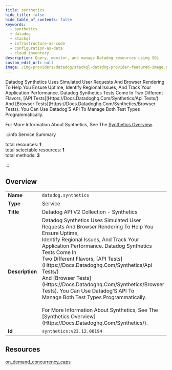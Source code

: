 ```yaml
---
title: synthetics
hide_title: false
hide_table_of_contents: false
keywords:
  - synthetics
  - datadog
  - stackql
  - infrastructure-as-code
  - configuration-as-data
  - cloud inventory
description: Query, monitor, and manage Datadog resources using SQL
custom_edit_url: null
image: /img/providers/datadog/stackql-datadog-provider-featured-image.png
---
```


Datadog Synthetics Uses Simulated User Requests And Browser Rendering To Help You Ensure Uptime,
Identify Regional Issues, And Track Your Application Performance. Datadog Synthetics Tests Come In
Two Different Flavors, [API Tests](Https://Docs.Datadoghq.Com/Synthetics/Api Tests/)
And [Browser Tests](Https://Docs.Datadoghq.Com/Synthetics/Browser Tests). You Can Use Datadog’S API To
Manage Both Test Types Programmatically.

For More Information About Synthetics, See The [Synthetics Overview](Https://Docs.Datadoghq.Com/Synthetics/).  
    
:::info Service Summary

<div class="row">
<div class="providerDocColumn">
<span>total resources:&nbsp;<b>1</b></span><br />
<span>total selectable resources:&nbsp;<b>1</b></span><br />
<span>total methods:&nbsp;<b>3</b></span><br />
</div>
</div>

:::

## Overview
<table><tbody>
<tr><td><b>Name</b></td><td><code>datadog.synthetics</code></td></tr>
<tr><td><b>Type</b></td><td>Service</td></tr>
<tr><td><b>Title</b></td><td>Datadog API V2 Collection - Synthetics</td></tr>
<tr><td><b>Description</b></td><td>Datadog Synthetics Uses Simulated User Requests And Browser Rendering To Help You Ensure Uptime,<br />Identify Regional Issues, And Track Your Application Performance. Datadog Synthetics Tests Come In<br />Two Different Flavors, [API Tests](Https://Docs.Datadoghq.Com/Synthetics/Api Tests/)<br />And [Browser Tests](Https://Docs.Datadoghq.Com/Synthetics/Browser Tests). You Can Use Datadog’S API To<br />Manage Both Test Types Programmatically.<br /><br />For More Information About Synthetics, See The [Synthetics Overview](Https://Docs.Datadoghq.Com/Synthetics/).</td></tr>
<tr><td><b>Id</b></td><td><code>synthetics:v23.12.00194</code></td></tr>
</tbody></table>

## Resources
<div class="row">
<div class="providerDocColumn">
<a href="/providers/datadog/synthetics/on_demand_concurrency_caps/">on_demand_concurrency_caps</a><br />
</div>
<div class="providerDocColumn">
</div>
</div>
